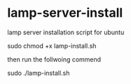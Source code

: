 # lamp-server-install
lamp server installation  script for ubuntu

sudo chmod +x lamp-install.sh

then run the follwoing commend

sudo ./lamp-install.sh
